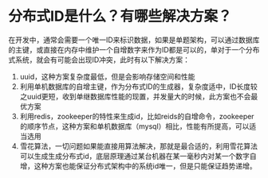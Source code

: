 # 分布式ID是什么？有哪些解决方案？

在开发中，通常会需要一个唯一ID来标识数据，如果是单题架构，可以通过数据库的主键，或直接在内存中维护一个自增数字来作为ID都是可以的，单对于一个分布式系统，就会有可能会出现ID冲突，此时有以下解决方案：
1. uuid，这种方案复杂度最低，但是会影响存储空间和性能
2. 利用单机数据库的自增主键，作为分布式ID的生成器，复杂度适中，ID长度较之uuid更短，收到单继数据库性能的现置，并发量大的时候，此方案也不会最优方案
3. 利用redis，zookeeper的特性来生成id，比如reids的自增命令，zookeeper的顺序节点，这种方案和单机数据库（mysql）相比，性能有所提高，可以适当选用
4. 雪花算法，一切问题如果能直接用算法解决，那就是最合适的，利用雪花算法可以生成生成分布式id，底层原理通过某台机器在某一毫秒内对某一个数字自增，这种方案也能保证分布式架构中的系统id唯一，但是只能保证趋势递增。